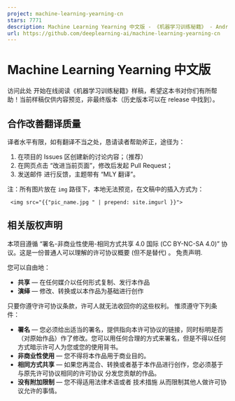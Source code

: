 ```yaml
---
project: machine-learning-yearning-cn
stars: 7771
description: Machine Learning Yearning 中文版 - 《机器学习训练秘籍》 - Andrew Ng 著
url: https://github.com/deeplearning-ai/machine-learning-yearning-cn
---
```


Machine Learning Yearning 中文版
=============================

访问此处 开始在线阅读《机器学习训练秘籍》样稿，希望这本书对你们有所帮助！当前样稿仅供内容预览，非最终版本（历史版本可以在 release 中找到）。

合作改善翻译质量
--------

译者水平有限，如有翻译不当之处，恳请读者帮助斧正，途径为：

1.  在项目的 Issues 区创建新的讨论内容；（推荐）
2.  在网页点击 “改进当前页面”，修改后发起 Pull Request；
3.  发送邮件 进行反馈，主题带有 “MLY 翻译”。

注：所有图片放在 `img` 路径下，本地无法预览，在文稿中的插入方式为：

```
 <img src="{{"pic_name.jpg " | prepend: site.imgurl }}">
```

相关版权声明
------

本项目遵循 “署名-非商业性使用-相同方式共享 4.0 国际 (CC BY-NC-SA 4.0)” 协议。这是一份普通人可以理解的许可协议概要 (但不是替代) 。 免责声明.

您可以自由地：

-   **共享** — 在任何媒介以任何形式复制、发行本作品
-   **演绎** — 修改、转换或以本作品为基础进行创作

只要你遵守许可协议条款，许可人就无法收回你的这些权利。 惟须遵守下列条件：

-   **署名** — 您必须给出适当的署名，提供指向本许可协议的链接，同时标明是否（对原始作品）作了修改。您可以用任何合理的方式来署名，但是不得以任何方式暗示许可人为您或您的使用背书。
-   **非商业性使用** — 您不得将本作品用于商业目的。
-   **相同方式共享** — 如果您再混合、转换或者基于本作品进行创作，您必须基于与原先许可协议相同的许可协议 分发您贡献的作品。
-   **没有附加限制** — 您不得适用法律术语或者 技术措施 从而限制其他人做许可协议允许的事情。
